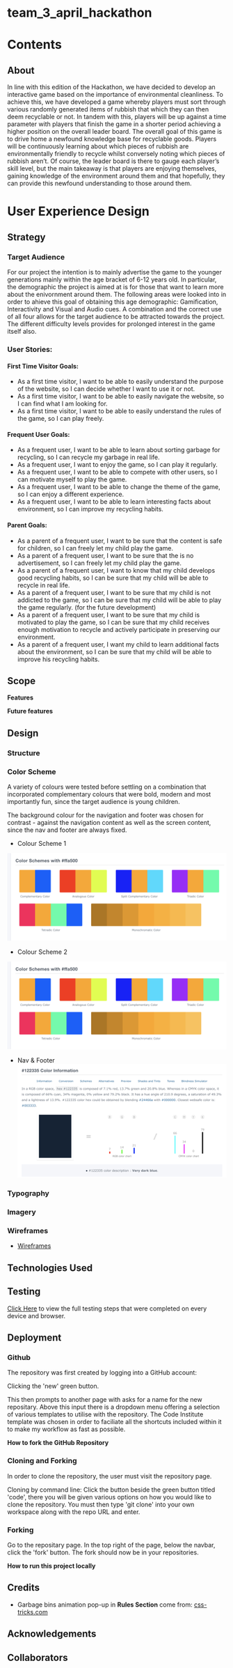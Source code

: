 # team_3_april_hackathon

# Contents

## About 

In line with this edition of the Hackathon, we have decided to develop an interactive game based on the importance of environmental cleanliness. To achieve this, we have developed a game whereby players must sort through various randomly generated items of rubbish that which they can then deem recyclable or not. In tandem with this, players will be up against a time parameter with players that finish the game in a shorter period achieving a higher position on the overall leader board. 
The overall goal of this game is to drive home a newfound knowledge base for recyclable goods. Players will be continuously learning about which pieces of rubbish are environmentally friendly to recycle whilst conversely noting which pieces of rubbish aren’t. Of course, the leader board is there to gauge each player’s skill level, but the main takeaway is that players are enjoying themselves, gaining knowledge of the environment around them and that hopefully, they can provide this newfound understanding to those around them. 




# User Experience Design

## Strategy

### Target Audience

For our project the intention is to mainly advertise the game to the younger generations mainly within the age bracket of 6-12 years old. In particular, the demographic the project is aimed at is for those that want to learn more about the enivornment around them. 
The following areas were looked into in order to ahieve this goal of obtaining this age demographic: Gamification, Interactivity and Visual and Audio cues. A combination and the correct use of all four allows for the target audience to be attracted towards the project. The different difficulty levels provides for prolonged interest in the game itself also.


### User Stories:

#### First Time Visitor Goals:
- As a first time visitor, I want to be able to easily understand the purpose of the website, so I can decide whether I want to use it or not.
- As a first time visitor, I want to be able to easily navigate the website, so I can find what I am looking for.
- As a first time visitor, I want to be able to easily understand the rules of the game, so I can play freely.

#### Frequent User Goals:
- As a frequent user, I want to be able to learn about sorting garbage for recycling, so I can recycle my garbage in real life.
- As a frequent user, I want to enjoy the game, so I can play it regularly.
- As a frequent user, I want to be able to compete with other users, so I can motivate myself to play the game.
- As a frequent user, I want to be able to change the theme of the game, so I can enjoy a different experience.
- As a frequent user, I want to be able to learn interesting facts about environment, so I can improve my recycling habits.
#### Parent Goals:
- As a parent of a frequent user, I want to be sure that the content is safe for children, so I can freely let my child play the game.
- As a parent of a frequent user, I want to be sure that the is no advertisement, so I can freely let my child play the game.
- As a parent of a frequent user, I want to know that my child develops good recycling habits, so I can be sure that my child will be able to recycle in real life.
- As a parent of a frequent user, I want to be sure that my child is not addicted to the game, so I can be sure that my child will be able to play the game regularly. (for the future development)
- As a parent of a frequent user, I want to be sure that my child is motivated to play the game, so I can be sure that my child receives enough motivation to recycle and actively participate in preserving our environment.
- As a parent of a frequent user, I want my child to learn additional facts about the environment, so I can be sure that my child will be able to improve his recycling habits.

## Scope

**Features**

**Future features**


## Design

### Structure

### Color Scheme

A variety of colours were tested before settling on a combination that incorporated complementary colours that were bold, modern and most importantly fun, since the target audience is young children. 

The background colour for the navigation and footer was chosen for contrast - against the navigation content as well as the screen content, since the nav and footer are always fixed. 

- Colour Scheme 1

![Colour Scheme 1](documentation/design/colour_scheme.png)

- Colour Scheme 2

![Colour Scheme 2](documentation/design/colour_scheme.png)

- Nav & Footer 
![Colour Scheme 1](documentation/design/nav_colour.png)


### Typography

### Imagery

### Wireframes


- [Wireframes](documentation/wireframes/WIREFRAMES_EARTH_DAY_HKTHN.pdf)

## Technologies Used


## Testing

[Click Here](TESTING.md) to view the full testing steps that were completed on every device and browser.

## Deployment

### Github
The repository was first created by logging into a GitHub account:

Clicking the 'new' green button.

This then prompts to another page with asks for a name for the new repositary. Above this input there is a dropdown menu offering a selection of various templates to utilise with the repository. The Code Institute template was chosen in order to faciliate all the shortcuts included within it to make my workflow as fast as possible.

**How to fork the GitHub Repository**

### Cloning and Forking 

In order to clone the repository, the user must visit the repository page.

Cloning by command line: Click the button beside the green button titled 'code', there you will be given various options on how you would like to clone the repository. You must then type 'git clone' into your own workspace along with the repo URL and enter.

### Forking

Go to the repositary page. In the top right of the page, below the navbar, click the 'fork' button. The fork should now be in your repositories.

**How to run this project locally**


## Credits
- Garbage bins animation pop-up in **Rules Section** come from: [css-tricks.com](https://css-tricks.com/a-handy-little-system-for-animated-entrances-in-css/)


## Acknowledgements

## Collaborators



